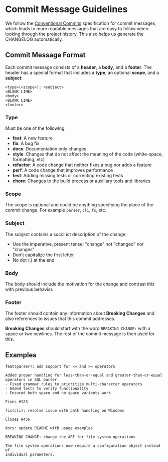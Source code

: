 # Commit Message Guidelines

We follow the [Conventional Commits](https://www.conventionalcommits.org/) specification for commit messages, which leads to more readable messages that are easy to follow when looking through the project history. This also helps us generate the CHANGELOG automatically.

## Commit Message Format

Each commit message consists of a **header**, a **body**, and a **footer**. The header has a special format that includes a **type**, an optional **scope**, and a **subject**:

```
<type>(<scope>): <subject>
<BLANK LINE>
<body>
<BLANK LINE>
<footer>
```

### Type

Must be one of the following:

* **feat**: A new feature
* **fix**: A bug fix
* **docs**: Documentation only changes
* **style**: Changes that do not affect the meaning of the code (white-space, formatting, etc)
* **refactor**: A code change that neither fixes a bug nor adds a feature
* **perf**: A code change that improves performance
* **test**: Adding missing tests or correcting existing tests
* **chore**: Changes to the build process or auxiliary tools and libraries

### Scope

The scope is optional and could be anything specifying the place of the commit change. For example `parser`, `cli`, `fs`, etc.

### Subject

The subject contains a succinct description of the change:

* Use the imperative, present tense: "change" not "changed" nor "changes"
* Don't capitalize the first letter
* No dot (.) at the end

### Body

The body should include the motivation for the change and contrast this with previous behavior.

### Footer

The footer should contain any information about **Breaking Changes** and also references to issues that this commit addresses.

**Breaking Changes** should start with the word `BREAKING CHANGE:` with a space or two newlines. The rest of the commit message is then used for this.

## Examples

```
feat(parser): add support for <= and >= operators

Added proper handling for less-than-or-equal and greater-than-or-equal operators in SQL parser.
- Fixed grammar rules to prioritize multi-character operators
- Added tests to verify functionality
- Ensured both space and no-space variants work

Fixes #123
```

```
fix(cli): resolve issue with path handling on Windows

Closes #456
```

```
docs: update README with usage examples
```

```
BREAKING CHANGE: change the API for file system operations

The file system operations now require a configuration object instead of
individual parameters.
``` 